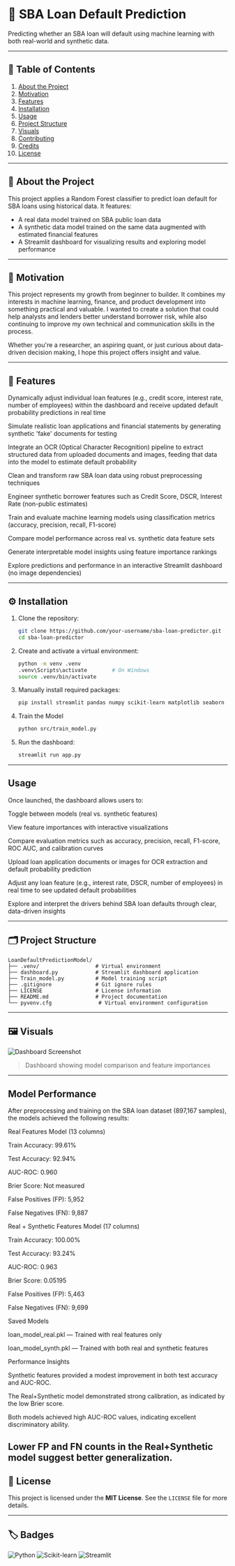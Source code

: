 # 📌 SBA Loan Default Prediction

Predicting whether an SBA loan will default using machine learning with both real-world and synthetic data.

---

## 📝 Table of Contents

1. [About the Project](#about-the-project)
2. [Motivation](#motivation)
3. [Features](#features)
4. [Installation](#installation)
5. [Usage](#usage)
6. [Project Structure](#project-structure)
7. [Visuals](#visuals)
8. [Contributing](#contributing)
9. [Credits](#credits)
10. [License](#license)

---

## 📖 About the Project

This project applies a Random Forest classifier to predict loan default for SBA loans using historical data. It features:

* A real data model trained on SBA public loan data
* A synthetic data model trained on the same data augmented with estimated financial features
* A Streamlit dashboard for visualizing results and exploring model performance

---

## 🚀 Motivation

This project represents my growth from beginner to builder. It combines my interests in machine learning, finance, and product development into something practical and valuable. I wanted to create a solution that could help analysts and lenders better understand borrower risk, while also continuing to improve my own technical and communication skills in the process.

Whether you're a researcher, an aspiring quant, or just curious about data-driven decision making, I hope this project offers insight and value.

---

## 🌟 Features

Dynamically adjust individual loan features (e.g., credit score, interest rate, number of employees) within the dashboard and receive updated default probability predictions in real time

Simulate realistic loan applications and financial statements by generating synthetic 'fake' documents for testing

Integrate an OCR (Optical Character Recognition) pipeline to extract structured data from uploaded documents and images, feeding that data into the model to estimate default probability

Clean and transform raw SBA loan data using robust preprocessing techniques

Engineer synthetic borrower features such as Credit Score, DSCR, Interest Rate (non-public estimates)

Train and evaluate machine learning models using classification metrics (accuracy, precision, recall, F1-score)

Compare model performance across real vs. synthetic data feature sets

Generate interpretable model insights using feature importance rankings

Explore predictions and performance in an interactive Streamlit dashboard (no image dependencies)

---

## ⚙️ Installation

1. Clone the repository:
   ```bash
   git clone https://github.com/your-username/sba-loan-predictor.git
   cd sba-loan-predictor
   ```

2. Create and activate a virtual environment:

   ```bash
   python -m venv .venv
   .venv\Scripts\activate        # On Windows
   source .venv/bin/activate 
   ```

3. Manually install required packages:

   ```bash
   pip install streamlit pandas numpy scikit-learn matplotlib seaborn PyMuPDF pillow joblib openpyxl shap
   ```

4. Train the Model
    ```bash
   python src/train_model.py
    ```
6. Run the dashboard:

   ```bash
   streamlit run app.py
   ```

---

##  Usage

Once launched, the dashboard allows users to:

Toggle between models (real vs. synthetic features)

View feature importances with interactive visualizations

Compare evaluation metrics such as accuracy, precision, recall, F1-score, ROC AUC, and calibration curves

Upload loan application documents or images for OCR extraction and default probability prediction

Adjust any loan feature (e.g., interest rate, DSCR, number of employees) in real time to see updated default probabilities

Explore and interpret the drivers behind SBA loan defaults through clear, data-driven insights

---

## 🗂 Project Structure

```
LoanDefaultPredictionModel/
├── .venv/                  # Virtual environment
├── dashboard.py            # Streamlit dashboard application
├── Train_model.py          # Model training script
├── .gitignore              # Git ignore rules
├── LICENSE                 # License information
├── README.md               # Project documentation
└── pyvenv.cfg               # Virtual environment configuration
```

---

## 🖼 Visuals

![Dashboard Screenshot](<img width="1264" height="884" alt="image" src="https://github.com/user-attachments/assets/98c38591-2535-4373-ab70-635b27a4270c" />
)

> Dashboard showing model comparison and feature importances

---


##  Model Performance

After preprocessing and training on the SBA loan dataset (897,167 samples), the models achieved the following results:

Real Features Model (13 columns)

Train Accuracy: 99.61%

Test Accuracy: 92.94%

AUC-ROC: 0.960

Brier Score: Not measured

False Positives (FP): 5,952

False Negatives (FN): 9,887

Real + Synthetic Features Model (17 columns)

Train Accuracy: 100.00%

Test Accuracy: 93.24%

AUC-ROC: 0.963

Brier Score: 0.05195

False Positives (FP): 5,463

False Negatives (FN): 9,699

Saved Models

loan_model_real.pkl — Trained with real features only

loan_model_synth.pkl — Trained with both real and synthetic features

Performance Insights

Synthetic features provided a modest improvement in both test accuracy and AUC-ROC.

The Real+Synthetic model demonstrated strong calibration, as indicated by the low Brier score.

Both models achieved high AUC-ROC values, indicating excellent discriminatory ability.

Lower FP and FN counts in the Real+Synthetic model suggest better generalization.
---

## 📄 License

This project is licensed under the **MIT License**. See the `LICENSE` file for more details.

---

## 🏷️ Badges

![Python](https://img.shields.io/badge/Python-3.8+-blue)
![Scikit-learn](https://img.shields.io/badge/ML-Scikit--learn-yellow)
![Streamlit](https://img.shields.io/badge/WebApp-Streamlit-red)
